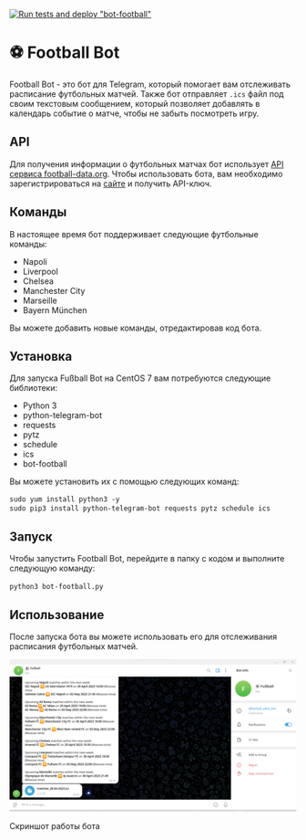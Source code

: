 [![Run tests and deploy "bot-football"](https://github.com/Gakhramanzode/bots-telegram/actions/workflows/bot-football.yml/badge.svg)](https://github.com/Gakhramanzode/bots-telegram/actions/workflows/bot-football.yml)

# :soccer: Football Bot

Football Bot - это бот для Telegram, который помогает вам отслеживать расписание футбольных матчей. Также бот отправляет `.ics` файл под своим текстовым сообщением, который позволяет добавлять в календарь событие о матче, чтобы не забыть посмотреть игру.

## API

Для получения информации о футбольных матчах бот использует [API сервиса football-data.org](https://www.football-data.org/). Чтобы использовать бота, вам необходимо зарегистрироваться на [сайте](https://www.football-data.org/) и получить API-ключ.

## Команды

В настоящее время бот поддерживает следующие футбольные команды:

- Napoli
- Liverpool
- Chelsea
- Manchester City
- Marseille
- Bayern München

Вы можете добавить новые команды, отредактировав код бота.

## Установка

Для запуска Fußball Bot на CentOS 7 вам потребуются следующие библиотеки:

- Python 3
- python-telegram-bot
- requests
- pytz
- schedule
- ics
- bot-football

Вы можете установить их с помощью следующих команд:

```
sudo yum install python3 -y
sudo pip3 install python-telegram-bot requests pytz schedule ics
```

## Запуск

Чтобы запустить Football Bot, перейдите в папку с кодом и выполните следующую команду:

`python3 bot-football.py`

## Использование

После запуска бота вы можете использовать его для отслеживания расписания футбольных матчей.
<p align="center">
  <img src="img\bot-football-img.png" alt="bot-football-img">
  <figcaption>Скриншот работы бота</figcaption>
</p>
